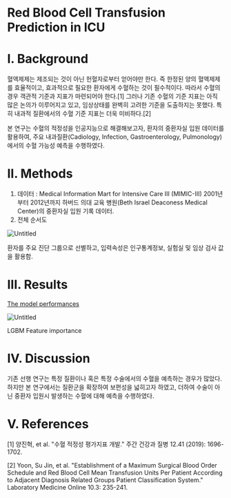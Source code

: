 # Red Blood Cell Transfusion Prediction in ICU

# I. Background

혈액제제는 제조되는 것이 아닌 헌혈자로부터 얻어야만 한다. 즉 한정된 양의 혈액제제를 효율적이고, 효과적으로 필요한 환자에게 수혈하는 것이 필수적이다. 따라서 수혈의 경우 객관적 기준과 지표가 마련되어야 한다.[1] 그러나 기존 수혈의 기준 지표는 아직 많은 논의가 이루어지고 있고, 임상상태를 완벽히 고려한 기준을 도출하지는 못했다. 특히 내과적 질환에서의 수혈 기준 지표는 더욱 미비하다.[2] 

본 연구는 수혈의 적정성을 인공지능으로 해결해보고자, 환자의 중환자실 입원 데이터를 활용하여, 주요 내과질환(Cadiology, Infection, Gastroenterology, Pulmonology)에서의 수혈 가능성 예측을 수행하였다.

# II. Methods

1. 데이터 : Medical Information Mart for Intensive Care III (MIMIC-III) 2001년부터 2012년까지 하버드 의대 교육 병원(Beth Israel Deaconess Medical Center)의 중환자실 입원 기록 데이터.
2. 전체 순서도

![Untitled](Red%20Blood%20Cell%20Transfusion%20Prediction%20in%20ICU%20acb773941a9c45888b306ca654a2ff90/Untitled.png)

환자를 주요 진단 그룹으로 선별하고, 입력속성은 인구통계정보, 실험실 및 임상 검사 값을 활용함.

# III. Results

[The model performances](https://www.notion.so/c9465517529645c986ef358fa27464f0)

![Untitled](Red%20Blood%20Cell%20Transfusion%20Prediction%20in%20ICU%20acb773941a9c45888b306ca654a2ff90/Untitled%201.png)

LGBM Feature importance

# IV. Discussion

기존 선행 연구는 특정 질환이나 혹은 특정 수술에서의 수혈을 예측하는 경우가 많았다. 하지만 본 연구에서는 질환군을 확장하여 보편성을 넓히고자 하였고, 더하여 수술이 아닌 중환자 입원시 발생하는 수혈에 대해 예측을 수행하였다.

# V. References

[1] 양진혁, et al. "수혈 적정성 평가지표 개발." 주간 건강과 질병 12.41 (2019): 1696-1702.

[2] Yoon, Su Jin, et al. "Establishment of a Maximum Surgical Blood Order Schedule and Red Blood Cell Mean Transfusion Units Per Patient According to Adjacent Diagnosis Related Groups Patient Classification System." Laboratory Medicine Online 10.3: 235-241.
